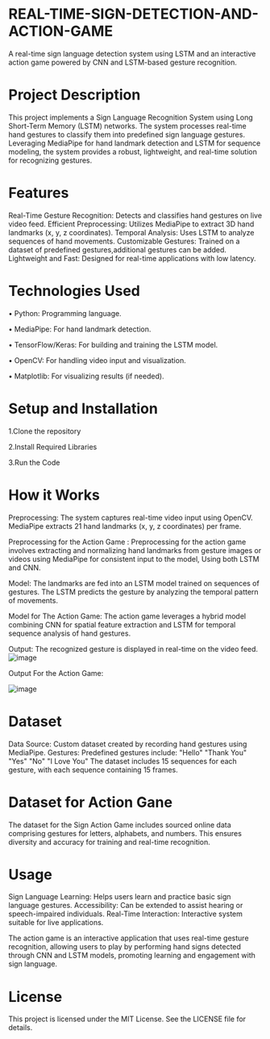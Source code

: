 # REAL-TIME-SIGN-DETECTION-AND-ACTION-GAME
A real-time sign language detection system using LSTM and an interactive action game powered by CNN and LSTM-based gesture recognition.


# Project Description
This project implements a Sign Language Recognition System using Long Short-Term Memory (LSTM) networks. The system processes real-time hand gestures to classify them into predefined sign language gestures. Leveraging MediaPipe for hand landmark detection and LSTM for sequence modeling, the system provides a robust, lightweight, and real-time solution for recognizing gestures.

# Features
Real-Time Gesture Recognition: Detects and classifies hand gestures on live video feed.
Efficient Preprocessing: Utilizes MediaPipe to extract 3D hand landmarks (x, y, z coordinates).
Temporal Analysis: Uses LSTM to analyze sequences of hand movements.
Customizable Gestures: Trained on a dataset of predefined gestures,additional gestures can be added.
Lightweight and Fast: Designed for real-time applications with low latency.

# Technologies Used

•	Python: Programming language.

•	MediaPipe: For hand landmark detection.

•	TensorFlow/Keras: For building and training the LSTM model.

•	OpenCV: For handling video input and visualization.

•	Matplotlib: For visualizing results (if needed).

# Setup and Installation
1.Clone the repository

2.Install Required Libraries

3.Run the Code

# How it Works
Preprocessing: 
The system captures real-time video input using OpenCV.
MediaPipe extracts 21 hand landmarks (x, y, z coordinates) per frame.

Preprocessing for the Action Game :
Preprocessing for the action game involves extracting and normalizing hand landmarks from gesture images or videos using MediaPipe for consistent input to the model, Using both LSTM and CNN.

Model:
The landmarks are fed into an LSTM model trained on sequences of gestures.
The LSTM predicts the gesture by analyzing the temporal pattern of movements.

Model for The Action Game:
The action game leverages a hybrid model combining CNN for spatial feature extraction and LSTM for temporal sequence analysis of hand gestures.

Output:
The recognized gesture is displayed in real-time on the video feed.
![image](https://github.com/user-attachments/assets/8eda02b6-da2c-4208-a4fb-40b1fbf93f55)

Output For the Action Game:

![image](https://github.com/user-attachments/assets/55f84d27-11df-422d-84ed-473a0d8948b7)


# Dataset
Data Source: Custom dataset created by recording hand gestures using MediaPipe.
Gestures: Predefined gestures include:
"Hello"
"Thank You"
"Yes"
"No"
"I Love You"
The dataset includes 15 sequences for each gesture, with each sequence containing 15 frames.

# Dataset for Action Gane 
The dataset for the Sign Action Game includes sourced online data comprising gestures for letters, alphabets, and numbers. This ensures diversity and accuracy for training and real-time recognition.

# Usage
Sign Language Learning: Helps users learn and practice basic sign language gestures.
Accessibility: Can be extended to assist hearing or speech-impaired individuals.
Real-Time Interaction: Interactive system suitable for live applications.

The action game is an interactive application that uses real-time gesture recognition, allowing users to play by performing hand signs detected through CNN and LSTM models, promoting learning and engagement with sign language.

# License
This project is licensed under the MIT License. See the LICENSE file for details.

